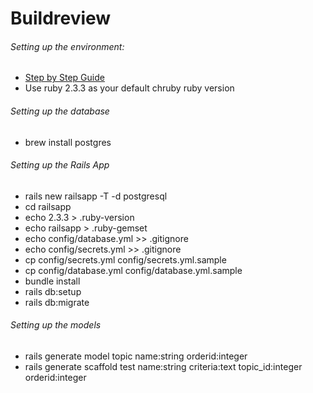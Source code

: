 # Buildreview

###### Setting up the environment:
+ [Step by Step Guide](http://andycroll.com/mac/ruby/simplest-ruby-on-rails-setup-on-macos/)
+ Use ruby 2.3.3 as your default chruby ruby version
###### Setting up the database
+ brew install postgres
###### Setting up the Rails App
+ rails new railsapp -T -d postgresql
+ cd railsapp
+ echo 2.3.3 >  .ruby-version
+ echo railsapp > .ruby-gemset
+ echo config/database.yml >> .gitignore
+ echo config/secrets.yml >> .gitignore
+ cp config/secrets.yml config/secrets.yml.sample
+ cp config/database.yml config/database.yml.sample
+ bundle install
+ rails db:setup
+ rails db:migrate
###### Setting up the models
+ rails generate model topic name:string orderid:integer
+ rails generate scaffold test name:string criteria:text topic_id:integer orderid:integer
